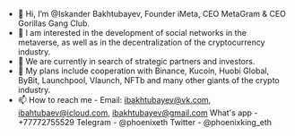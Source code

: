 - 👋 Hi, I’m @Iskander Bakhtubayev, Founder iMeta, CEO MetaGram & CEO Gorillas Gang Club.
- 👀 I am interested in the development of social networks in the metaverse, as well as in the decentralization of the cryptocurrency industry.
- 🌱 We are currently in search of strategic partners and investors.
- 💞️ My plans include cooperation with Binance, Kucoin, Huobi Global, ByBit, Launchpool, Vlaunch, NFTb and many other giants of the crypto industry.
- 📫 How to reach me - Email: ibakhtubayev@vk.com, ibahtubaev@icloud.com, ibakhtubayev@gmail.com
                       What's app - +77772755529
                       Telegram - @phoenixeth
                       Twitter - @phoenixking_eth
<!---
MetaGram/MetaGram is a ✨ special ✨ repository because its `README.md` (this file) appears on your GitHub profile.
You can click the Preview link to take a look at your changes.
--->
